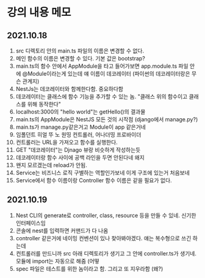 # 강의 내용 메모

## 2021.10.18

1. src 디렉토리 안의 main.ts 파일의 이름은 변경할 수 없다.
2. 메인 함수의 이름은 변경할 수 있다. 기본 값은 bootstrap?
3. main.ts의 함수 안에서 AppModule을 타고 들어가보면 app.module.ts 파일 안에 @Module이라는게 있는데 얘 이름이 데코레이터 (파이썬의 데코레이터랑은 무슨 관계지)
4. NestJs는 데코레이터와 함께한다함. 중요하다함
5. 데코레이터는 클래스에 함수 기능을 추가할 수 있는 놈. "클래스 위의 함수이고 클래스를 위해 동작한다"
6. localhost:3000의 "hello world"는 getHello()의 결과물
7. main.ts의 AppModule은 NestJS 모든 것의 시작점 (django에서 manage.py?)
8. main.ts가 manage.py같은거고 Module이 app 같은거네
9. 임폴던트 히얼 뚜 노 원띵 컨트롤러, 어나더띵 프로바이더
10. 컨트롤러는 URL을 가져오고 함수를 실행한다.
11. GET "데코레이터"는 Djnago 뷰랑 비슷하게 작성하는듯
12. 데코레이터랑 함수 사이에 공백 라인을 두면 안된다네 왜지
13. 왠지 모르겠는데 reload가 안됨.
14. Service는 비즈니스 로직 구별하는 역할인가보네 이게 구조에 있는거 처음보네
15. Service에서 함수 이름이랑 Controller 함수 이름은 같을 필요가 없다.

## 2021.10.19

1. Nest CLI의 generate로 controller, class, resource 등을 만들 수 있네. 신기한 인터페이스임
2. 콘솔에 nest를 입력하면 커맨드가 다 나옴
3. controller 같은거에 네이밍 컨벤션이 있나 찾아봐야겠다. 얘는 복수형으로 쓰긴 하는데
4. 컨트롤러를 만드니까 src 아래 디렉토리가 생기고 그 안에 controller.ts가 생기네. 모듈에 import는 자동으로 해줌 (어떻
5. spec 파일은 테스트를 위한 놈이라고 함. 그리고 또 지우라함 (왜?)


